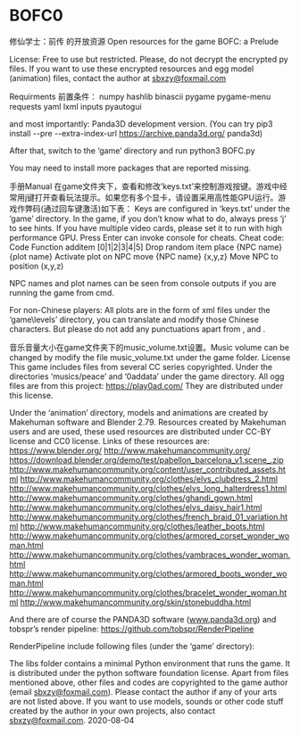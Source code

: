 # BOFC0
修仙学士：前传 的开放资源 Open resources for the game BOFC: a Prelude

License: Free to use but restricted. Please, do not decrypt the encrypted py files. If you want to use these encrypted resources and egg model (animation) files, contact the author at sbxzy@foxmail.com

Requirments 前置条件：
numpy
hashlib
binascii
pygame
pygame-menu
requests
yaml
lxml
inputs
pyautogui

and most importantly:
Panda3D development version. (You can try pip3 install --pre --extra-index-url https://archive.panda3d.org/ panda3d)

After that, switch to the ‘game’ directory and run
python3 BOFC.py

You may need to install more packages that are reported missing.

手册Manual
在game文件夹下，查看和修改’keys.txt’来控制游戏按键。游戏中经常用j键打开查看玩法提示。如果您有多个显卡，请设置采用高性能GPU运行。游戏作弊码(通过回车键激活)如下表：
Keys are configured in ‘keys.txt’ under the ‘game’ directory. In the game, if you don’t know what to do, always press ‘j’ to see hints. If you have multiple video cards, please set it to run with high performance GPU.
Press Enter can invoke console for cheats.
Cheat code:
Code	Function
additem [0|1|2|3|4|5]	Drop random item
place {NPC name} {plot name}	Activate plot on NPC
move {NPC name} {x,y,z}	Move NPC to position (x,y,z)

NPC names and plot names can be seen from console outputs if you are running the game from cmd.

For non-Chinese players: All plots are in the form of xml files under the ‘game\levels’ directory, you can translate and modify those Chinese characters. But please do not add any punctuations apart from , and .

音乐音量大小在game文件夹下的music_volume.txt设置。Music volume can be changed by modify the file music_volume.txt under the game folder.
License
This game includes files from several CC series copyrighted.
Under the directories ‘musics/peace’ and ‘0addata’ under the game directory. All ogg files are from this project:
https://play0ad.com/
They are distributed under this license. 
 
Under the ‘animation’ directory, models and animations are created by Makehuman software and Blender 2.79. Resources created by Makehuman users and are used, these used resources are distributed under CC-BY license and CC0 license.
Links of these resources are:
https://www.blender.org/
http://www.makehumancommunity.org/
https://download.blender.org/demo/test/pabellon_barcelona_v1.scene_.zip
http://www.makehumancommunity.org/content/user_contributed_assets.html
http://www.makehumancommunity.org/clothes/elvs_clubdress_2.html
http://www.makehumancommunity.org/clothes/elvs_long_halterdress1.html
http://www.makehumancommunity.org/clothes/ghandi_gown.html
http://www.makehumancommunity.org/clothes/elvs_daisy_hair1.html
http://www.makehumancommunity.org/clothes/french_braid_01_variation.html
http://www.makehumancommunity.org/clothes/leather_boots.html
http://www.makehumancommunity.org/clothes/armored_corset_wonder_woman.html
http://www.makehumancommunity.org/clothes/vambraces_wonder_woman.html
http://www.makehumancommunity.org/clothes/armored_boots_wonder_woman.html
http://www.makehumancommunity.org/clothes/bracelet_wonder_woman.html
http://www.makehumancommunity.org/skin/stonebuddha.html

And there are of course the PANDA3D software (www.panda3d.org) and tobspr’s render pipeline:
https://github.com/tobspr/RenderPipeline

RenderPipeline include following files (under the ‘game’ directory):
 

The libs folder contains a minimal Python environment that runs the game. It is distributed under the python software foundation license.
Apart from files mentioned above, other files and codes are copyrighted to the game author (email sbxzy@foxmail.com). Please contact the author if any of your arts are not listed above. If you want to use models, sounds or other code stuff created by the author in your own projects, also contact sbxzy@foxmail.com.
2020-08-04

